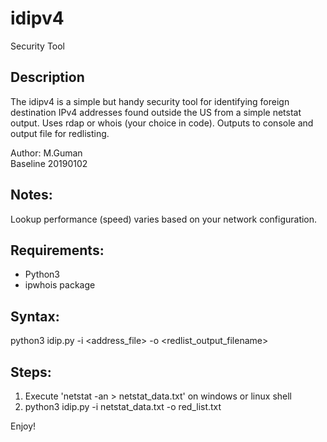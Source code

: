 # idipv4
Security Tool

Description
-----------
The idipv4 is a simple but handy security tool for identifying foreign
destination IPv4 addresses found outside the US from a simple 
netstat output.  Uses rdap or whois (your choice in code). Outputs
to console and output file for redlisting.

Author: M.Guman  
Baseline 20190102

Notes:
------
Lookup performance (speed) varies based on your network configuration.


Requirements:
-------------
- Python3
- ipwhois package 
          

Syntax:
------- 
python3 idip.py -i <address_file> -o <redlist_output_filename>



Steps:
------
1) Execute 'netstat -an > netstat_data.txt' on windows or linux shell
2) python3 idip.py -i netstat_data.txt -o red_list.txt


Enjoy!



